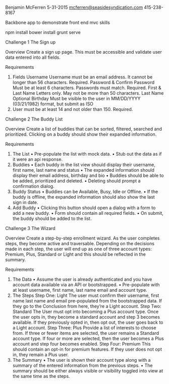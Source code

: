 Benjamin McFerren
5-31-2015
mcferren@seasidesyndication.com
415-238-8167

Backbone app to demonstrate front end mvc skills

npm install
bower install
grunt serve

Challenge 1
The Sign up

Overview
Create a sign up page. This must be accessible and validate user data entered into all fields.

Requirements
1. Fields
Username
Username must be an email address. It cannot be longer than 56 characters. Required.
Password & Confirm Password
Must be at least 6 characters. Passwords must match. Required.
First & Last Name
Letters only. May not be more than 50 characters. Last Name Optional
Birthday
Must be visible to the user in MM/DD/YYYY (03/21/1982) format, but submit as ISO
8601. User must be at least 14 and not older than 150. Required.




Challenge 2
The Buddy List

Overview
Create a list of buddies that can be sorted, filtered, searched and prioritized. Clicking
on a buddy should show their expanded information.

Requirements
1. The List
• Pre-populate the list with mock data.
• Stub out the data as if it were an api response.
2. Buddies
• Each buddy in the list view should display their username, first name, last name and status
• The expanded information should display their email address, birthday and bio
• Buddies should be able to be added, prioritized and deleted.
• Deleting should prompt a confirmation dialog.
3. Buddy Status
• Buddies can be Available, Busy, Idle or Offline.
• If the buddy is offline, the expanded information should also show the last sign in date.
4. Add Buddy
• Clicking this button should open a dialog with a form to add a new buddy.
• Form should contain all required fields.
• On submit, the buddy should be added to the list.




Challenge 3
The Wizard

Overview
Create a step-by-step enrollment wizard. As the user completes steps, they become
active and traversable. Depending on the decisions made in each step, the user will
end up as one of three account types: Premium, Plus, Standard or Light and this
should be reflected in the summary.

Requirements
1. The Data
• Assume the user is already authenticated and you have account data available via an API
or bootstrapped.
• Pre-populate with at least username, first name, last name email and account type.
2. The Steps
Step One: Light
The user must confirm their username, first name last name and email pre-populated
from the bootstrapped data. If they go to the Conclusion from here, they’re a Light
account.
Step Two: Standard
The User must opt into becoming a Plus account type. Once the user opts in, they
become a standard account and step 3 becomes available. If they previously opted
in, then opt out, the user goes back to a Light account.
Step Three: Plus
Provide a list of interests to choose from. If three or fewer items are selected, the
user remains a Standard account type. If four or more are selected, then the user
becomes a Plus account and step four becomes enabled.
Step Four: Premium
This should contain an opt-in for premium features. If they user does not opt in, they
remain a Plus user.
3. The Summary
• The user is shown their account type along with a summary of the entered information
from the previous steps.
• The summary should be either always visible or visibility toggled into view at the
same time as the steps.